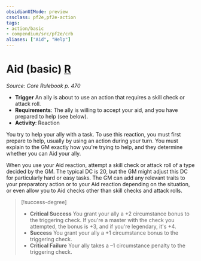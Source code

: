 ```yaml
---
obsidianUIMode: preview
cssclass: pf2e,pf2e-action
tags:
- action/basic
- compendium/src/pf2e/crb
aliases: ["Aid", "Help"]
---
```

# Aid (basic) [R](chapter-9-playing-the-game.md#Actions "Reaction")
*Source: Core Rulebook p. 470*  


- **Trigger** An ally is about to use an action that requires a skill check or attack roll.
- **Requirements**: The ally is willing to accept your aid, and you have prepared to help (see below).
- **Activity**: Reaction

You try to help your ally with a task. To use this reaction, you must first prepare to help, usually by using an action during your turn. You must explain to the GM exactly how you're trying to help, and they determine whether you can Aid your ally.

When you use your Aid reaction, attempt a skill check or attack roll of a type decided by the GM. The typical DC is 20, but the GM might adjust this DC for particularly hard or easy tasks. The GM can add any relevant traits to your preparatory action or to your Aid reaction depending on the situation, or even allow you to Aid checks other than skill checks and attack rolls.

> [!success-degree] 
> - **Critical Success** You grant your ally a +2 circumstance bonus to the triggering check. If you're a master with the check you attempted, the bonus is +3, and if you're legendary, it's +4.
> - **Success** You grant your ally a +1 circumstance bonus to the triggering check.
> - **Critical Failure** Your ally takes a –1 circumstance penalty to the triggering check.